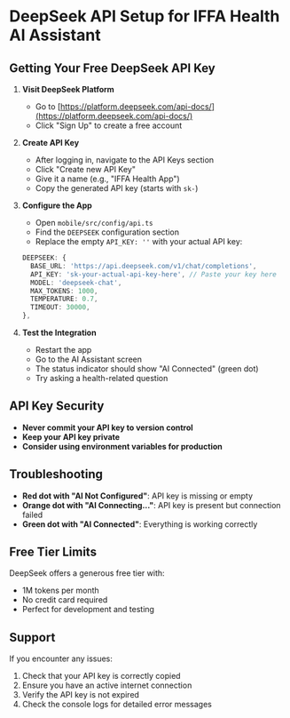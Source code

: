 # DeepSeek API Setup for IFFA Health AI Assistant

## Getting Your Free DeepSeek API Key

1. **Visit DeepSeek Platform**
   - Go to [https://platform.deepseek.com/api-docs/](https://platform.deepseek.com/api-docs/)
   - Click "Sign Up" to create a free account

2. **Create API Key**
   - After logging in, navigate to the API Keys section
   - Click "Create new API Key"
   - Give it a name (e.g., "IFFA Health App")
   - Copy the generated API key (starts with `sk-`)

3. **Configure the App**
   - Open `mobile/src/config/api.ts`
   - Find the `DEEPSEEK` configuration section
   - Replace the empty `API_KEY: ''` with your actual API key:
   ```typescript
   DEEPSEEK: {
     BASE_URL: 'https://api.deepseek.com/v1/chat/completions',
     API_KEY: 'sk-your-actual-api-key-here', // Paste your key here
     MODEL: 'deepseek-chat',
     MAX_TOKENS: 1000,
     TEMPERATURE: 0.7,
     TIMEOUT: 30000,
   },
   ```

4. **Test the Integration**
   - Restart the app
   - Go to the AI Assistant screen
   - The status indicator should show "AI Connected" (green dot)
   - Try asking a health-related question

## API Key Security

- **Never commit your API key to version control**
- **Keep your API key private**
- **Consider using environment variables for production**

## Troubleshooting

- **Red dot with "AI Not Configured"**: API key is missing or empty
- **Orange dot with "AI Connecting..."**: API key is present but connection failed
- **Green dot with "AI Connected"**: Everything is working correctly

## Free Tier Limits

DeepSeek offers a generous free tier with:
- 1M tokens per month
- No credit card required
- Perfect for development and testing

## Support

If you encounter any issues:
1. Check that your API key is correctly copied
2. Ensure you have an active internet connection
3. Verify the API key is not expired
4. Check the console logs for detailed error messages